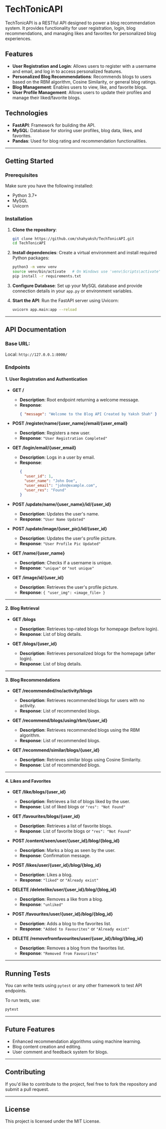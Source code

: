 # TechTonicAPI

TechTonicAPI is a RESTful API designed to power a blog recommendation system. It provides functionality for user registration, login, blog recommendations, and managing likes and favorites for personalized blog experiences.

## Features
- **User Registration and Login**: Allows users to register with a username and email, and log in to access personalized features.
- **Personalized Blog Recommendations**: Recommends blogs to users based on the RBM algorithm, Cosine Similarity, or general blog ratings.
- **Blog Management**: Enables users to view, like, and favorite blogs.
- **User Profile Management**: Allows users to update their profiles and manage their liked/favorite blogs.

## Technologies
- **FastAPI**: Framework for building the API.
- **MySQL**: Database for storing user profiles, blog data, likes, and favorites.
- **Pandas**: Used for blog rating and recommendation functionalities.

---

## Getting Started

### Prerequisites

Make sure you have the following installed:

- Python 3.7+
- MySQL
- Uvicorn

### Installation

1. **Clone the repository**:
   ```bash
   git clone https://github.com/shahyaksh/TechTonicAPI.git
   cd TechTonicAPI
   ```

2. **Install dependencies**:
   Create a virtual environment and install required Python packages:
   ```bash
   python3 -m venv venv
   source venv/bin/activate   # On Windows use 'venv\Scripts\activate'
   pip install -r requirements.txt
   ```

3. **Configure Database**:
   Set up your MySQL database and provide connection details in your `app.py` or environment variables.

4. **Start the API**:
   Run the FastAPI server using Uvicorn:
   ```bash
   uvicorn app.main:app --reload
   ```

---

## API Documentation

### Base URL:
Local: `http://127.0.0.1:8000/`

### Endpoints

#### **1. User Registration and Authentication**

- **GET /**  
  - **Description**: Root endpoint returning a welcome message.  
  - **Response**:  
    ```json
    { "message": "Welcome to the Blog API Created by Yaksh Shah" }
    ```

- **POST /register/name/{user_name}/email/{user_email}**  
  - **Description**: Registers a new user.  
  - **Response**: `"User Registration Completed"`

- **GET /login/email/{user_email}**  
  - **Description**: Logs in a user by email.  
  - **Response**:  
    ```json
    {
      "user_id": 1,
      "user_name": "John Doe",
      "user_email": "john@example.com",
      "user_res": "Found"
    }
    ```

- **POST /update/name/{user_name}/id/{user_id}**  
  - **Description**: Updates the user's name.  
  - **Response**: `"User Name Updated"`

- **POST /update/image/{user_pic}/id/{user_id}**  
  - **Description**: Updates the user's profile picture.  
  - **Response**: `"User Profile Pic Updated"`

- **GET /name/{user_name}**  
  - **Description**: Checks if a username is unique.  
  - **Response**: `"unique"` or `"not unique"`

- **GET /image/id/{user_id}**  
  - **Description**: Retrieves the user's profile picture.  
  - **Response**: `{ "user_img": <image_file> }`

---

#### **2. Blog Retrieval**

- **GET /blogs**  
  - **Description**: Retrieves top-rated blogs for homepage (before login).  
  - **Response**: List of blog details.

- **GET /blogs/{user_id}**  
  - **Description**: Retrieves personalized blogs for the homepage (after login).  
  - **Response**: List of blog details.

---

#### **3. Blog Recommendations**

- **GET /recommended/no/activity/blogs**  
  - **Description**: Retrieves recommended blogs for users with no activity.  
  - **Response**: List of recommended blogs.

- **GET /recommend/blogs/using/rbm/{user_id}**  
  - **Description**: Retrieves recommended blogs using the RBM algorithm.  
  - **Response**: List of recommended blogs.

- **GET /recommend/similar/blogs/{user_id}**  
  - **Description**: Retrieves similar blogs using Cosine Similarity.  
  - **Response**: List of recommended blogs.

---

#### **4. Likes and Favorites**

- **GET /like/blogs/{user_id}**  
  - **Description**: Retrieves a list of blogs liked by the user.  
  - **Response**: List of liked blogs or `"res": "Not Found"`

- **GET /favourites/blogs/{user_id}**  
  - **Description**: Retrieves a list of favorite blogs.  
  - **Response**: List of favorite blogs or `"res": "Not Found"`

- **POST /content/seen/user/{user_id}/blog/{blog_id}**  
  - **Description**: Marks a blog as seen by the user.  
  - **Response**: Confirmation message.

- **POST /likes/user/{user_id}/blog/{blog_id}**  
  - **Description**: Likes a blog.  
  - **Response**: `"liked"` or `"Already exist"`

- **DELETE /deletelike/user/{user_id}/blog/{blog_id}**  
  - **Description**: Removes a like from a blog.  
  - **Response**: `"unliked"`

- **POST /favourites/user/{user_id}/blog/{blog_id}**  
  - **Description**: Adds a blog to the favorites list.  
  - **Response**: `"Added to Favourites"` or `"Already exist"`

- **DELETE /removefromfavourites/user/{user_id}/blog/{blog_id}**  
  - **Description**: Removes a blog from the favorites list.  
  - **Response**: `"Removed from Favourites"`

---

## Running Tests

You can write tests using `pytest` or any other framework to test API endpoints.

To run tests, use:
```bash
pytest
```

---

## Future Features

- Enhanced recommendation algorithms using machine learning.
- Blog content creation and editing.
- User comment and feedback system for blogs.

---

## Contributing

If you'd like to contribute to the project, feel free to fork the repository and submit a pull request.

---

## License

This project is licensed under the MIT License.
